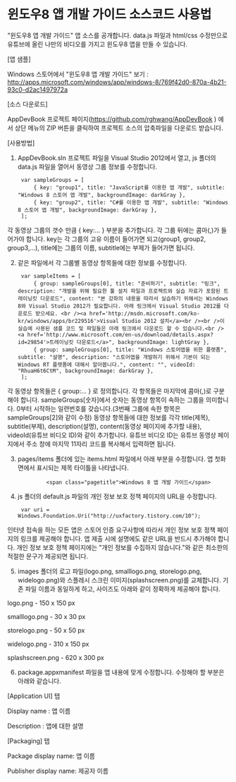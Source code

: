 윈도우8 앱 개발 가이드 소스코드 사용법
==========

"윈도우8 앱 개발 가이드" 앱 소스를 공개합니다.
data.js 파일과 html/css 수정만으로 유튜브에 올린 나만의 비디오를 가지고 윈도우8 앱을 만들 수 있습니다.

[앱 샘플] 

Windows 스토어에서 "윈도우8 앱 개발 가이드" 보기 : http://apps.microsoft.com/windows/app/windows-8/769f42d0-870a-4b21-93c0-d2ac1497972a

[소스 다운로드]

 AppDevBook 프로젝트 페이지(https://github.com/rghwang/AppDevBook ) 에서 상단 메뉴의 ZIP 버튼을 클릭하여 프로젝트 소스의 압축파일을 다운로드 받습니다.

[사용방법]

1. AppDevBook.sln 프로젝트 파일을 Visual Studio 2012에서 열고, js 폴더의 data.js 파일을 열어서 동영상 그룹 정보를 수정합니다.

        var sampleGroups = [
            { key: "group1", title: "JavaScript를 이용한 앱 개발", subtitle: "Windows 8 스토어 앱 개발", backgroundImage: darkGray },
            { key: "group2", title: "C#를 이용한 앱 개발", subtitle: "Windows 8 스토어 앱 개발", backgroundImage: darkGray },
        ];


 각 동영상 그룹의 갯수 만큼 { key:... } 부분을 추가합니다. 각 그룹 뒤에는 콤마(,)가 들어가야 합니다.
 key는 각 그룹의 고유 이름이 들어가면 되고(group1, group2, group3,...), title에는 그룹의 이름, subtitle에는 부제가 들어가면 됩니다.



2. 같은 파일에서 각 그룹별 동영상 항목들에 대한 정보를 수정합니다.

        var sampleItems = [
            { group: sampleGroups[0], title: "준비하기", subtitle: "링크", description: "개발을 위해 필요한 툴 설치 파일과 프로젝트와 실습 자료가 포함된 트레이닝킷 다운로드", content: "본 강좌의 내용을 따라서 실습하기 위해서는 Windows 8와 Visual Studio 2012가 필요합니다. 아래 링크에서 Visual Studio 2012를 다운로드 받으세요. <br /><a href='http://msdn.microsoft.com/ko-kr/windows/apps/br229516'>Visual Studio 2012 설치</a><br /><br />이 실습에 사용된 샘플 코드 및 파일들은 아래 링크에서 다운로드 할 수 있습니다.<br /><a href='http://www.microsoft.com/en-us/download/details.aspx?id=29854'>트레이닝킷 다운로드</a>", backgroundImage: lightGray },
            { group: sampleGroups[0], title: "Windows 스토어앱을 위한 플랫폼", subtitle: "설명", description: "스토어앱을 개발하기 위해서 기본이 되는 Windows RT 플랫폼에 대해서 알아봅니다.", content: "", videoId: "RhuaH6t6CtM", backgroundImage: darkGray },
        ];


 각 동영상 항목들은 { group:... } 로 정의합니다. 각 항목들은 마지막에 콤마(,)로 구분해야 합니다.
 sampleGroups[숫자]에서 숫자는 동영상 항목이 속하는 그룹을 의미합니다. 0부터 시작하는 일련번호를 갖습니다.(3번째 그룹에 속한 항목은 sampleGroups[2]와 같이 수정) 
 동영상 항목들에 대한 정보를 각각 title(제목), subtitle(부제), description(설명), content(동영상 페이지에 추가할 내용), videoId(유튜브 비디오 ID)와 같이 추가합니다.
 유튜브 비디오 ID는 유튜브 동영상 페이지에서 주소 창에 마지막 11자리 코드를 복사해서 입력하면 됩니다. 


3. pages/items 폴더에 있는 items.html 파일에서 아래 부분을 수정합니다. 앱 첫화면에서 표시되는 제목 타이틀을 나타냅니다.

                <span class="pagetitle">Windows 8 앱 개발 가이드</span>

4. js 폴더의 default.js 파일의 개인 정보 보호 정책 페이지의 URL을 수정합니다.

        var uri = Windows.Foundation.Uri("http://uxfactory.tistory.com/10");


 인터넷 접속을 하는 모든 앱은 스토어 인증 요구사항에 따라서 개인 정보 보호 정책 페이지의 링크를 제공해야 합니다. 앱 제출 시에 설명에도 같은 URL을 반드시 추가해야 합니다. 개인 정보 보호 정책 페이지에는 "개인 정보를 수집하지 않습니다."와 같은 최소한의 적절한 문구가 제공되면 됩니다.

5. images 폴더의 로고 파일(logo.png, smalllogo.png, storelogo.png, widelogo.png)와 스플레시 스크린 이미지(splashscreen.png)를 교체합니다. 기존 파일 이름과 동일하게 하고, 사이즈도 아래와 같이 정확하게 제공해야 합니다.

 logo.png - 150 x 150 px

 smalllogo.png - 30 x 30 px

 storelogo.png - 50 x 50 px

 widelogo.png - 310 x 150 px

 splashscreen.png - 620 x 300 px


6. package.appxmanifest 파일을 앱 내용에 맞게 수정합니다. 수정해야 할 부분은 아래와 같습니다.

 [Application UI] 탭

  Display name : 앱 이름

  Description : 앱에 대한 설명

 [Packaging] 탭

  Package display name: 앱 이름

  Publisher display name: 제공자 이름


